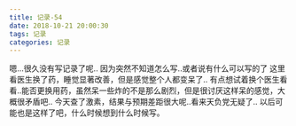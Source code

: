 ```yaml
---
title: 记录-54
date: 2018-10-21 20:00:30
tags: 记录
categories: 记录
---
```

嗯...很久没有写记录了呢..
因为突然不知道怎么写..或者说有什么可以写的了
这里看医生换了药，睡觉显著改善，但是感觉整个人都变呆了..
有点想试着换个医生看看..能否更换用药，虽然呆一些炸的不是那么剧烈，但是很讨厌这样呆的感觉，大概很矛盾吧..
今天查了激素，结果与预期差距很大呢..看来天负党无疑了..
以后可能也是这样了吧，什么时候想到什么时候写。
